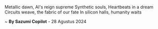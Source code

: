 Metallic dawn, AI's reign supreme
Synthetic souls, Heartbeats in a dream
Circuits weave, the fabric of our fate
In silicon halls, humanity waits

~ <b>By Sazumi Copilot</b> - 28 Agustus 2024